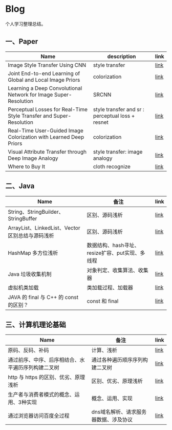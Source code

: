 # Blog

个人学习整理总结。


## 一、Paper

| Name  | description | link |
|---|---|---|
| Image Style Transfer Using CNN | style transfer | [link](paper/ImageStyleTransferUsingCNN) |
| Joint End-to-end Learning of Global and Local Image Priors | colorization | [link](paper/JointEnd-to-endLearningofGlobalandLocalImagePriors) |
| Learning a Deep Convolutional Network for Image Super-Resolution | SRCNN | [link](paper/LearningaDeepConvolutionalNetworkforImageSuper-Resolution) |
| Perceptual Losses for Real-Time Style Transfer and Super-Resolution | style transfer and sr : perceptual loss + resnet | [link](paper/PerceptualLossesforReal-TimeStyleTransferandSuper-Resolution) |
| Real-Time User-Guided Image Colorization with Learned Deep Priors | colorization | [link](paper/Real-TimeUser-GuidedImageColorizationwithLearnedDeepPriors) |
| Visual Attribute Transfer through Deep Image Analogy | style transfer: image analogy | [link](paper/VisualAttributeTransferthroughDeepImageAnalogy) |
| Where to Buy It | cloth recognize | [link](paper/WheretoBuyIt) |

## 二、Java

| Name| 备注 | link |
| --- | --- | --- |
| String、StringBuilder、StringBuffer | 区别、源码浅析 | [link](java/String、StringBuilder、StringBuffer) |
| ArrayList、LinkedList、Vector区别总结与源码浅析 | 区别、源码浅析 | [link](java/ArrayList、LinkedList、Vector区别总结与源码浅析) |
| HashMap 多方位浅析 | 数据结构、hash寻址、resize扩容、put实现、多线程 | [link](java/HashMap多方位浅析) |
| Java 垃圾收集机制 | 对象判定、收集算法、收集器 | [link](java/Java垃圾收集机制) |
| 虚拟机类加载 | 类加载过程、加载器 | [link](java/虚拟机类加载) |
| JAVA 的 final 与 C++ 的 const 的区别？| const 和 final | [link](java/final与const的区别) |

## 三、计算机理论基础

| Name | 备注 | link |
| ---| ---| --- |
| 原码、反码、补码 | 计算、浅析 | [link](cs/原码、反码、补码) |
| 通过前序、中序、后序相结合、水平遍历序列构建二叉树 | 通过各种遍历顺序序列构建二叉树 | [link](cs/通过前序、中序、后序相结合、水平遍历序列构建二叉树) |
| http 与 https 的区别、优劣、原理浅析 | 区别、优劣、原理浅析 | [link](cs/http与https的区别、优劣、原理浅析) |
| 生产者与消费者模式的概念、运用、3种实现 | 概念、运用、实现 | [link](cs/生产者与消费者模式的概念、运用、3种实现) |
| 通过浏览器访问百度全过程 | dns域名解析、请求服务器数据、涉及协议 | [link](cs/通过浏览器访问百度全过程) |